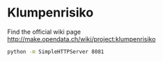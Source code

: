 # Klumpenrisiko

Find the official wiki page http://make.opendata.ch/wiki/project:klumpenrisiko


```bash
python -m SimpleHTTPServer 8081
```